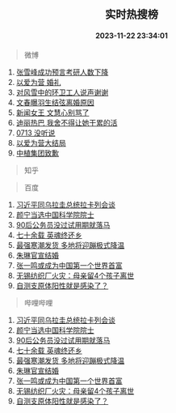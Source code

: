 <div align="center"><h2>实时热搜榜</h2><h4>2023-11-22 23:34:01</h4></div>

> 微博  

1. [张雪峰成功预言考研人数下降](https://s.weibo.com/weibo?q=%23%E5%BC%A0%E9%9B%AA%E5%B3%B0%E6%88%90%E5%8A%9F%E9%A2%84%E8%A8%80%E8%80%83%E7%A0%94%E4%BA%BA%E6%95%B0%E4%B8%8B%E9%99%8D%23&t=31&band_rank=1&Refer=top)<br />
2. [以爱为营 婚礼](https://s.weibo.com/weibo?q=%E4%BB%A5%E7%88%B1%E4%B8%BA%E8%90%A5%20%E5%A9%9A%E7%A4%BC&t=31&band_rank=2&Refer=top)<br />
3. [对风雪中的环卫工人说声谢谢](https://s.weibo.com/weibo?q=%23%E5%AF%B9%E9%A3%8E%E9%9B%AA%E4%B8%AD%E7%9A%84%E7%8E%AF%E5%8D%AB%E5%B7%A5%E4%BA%BA%E8%AF%B4%E5%A3%B0%E8%B0%A2%E8%B0%A2%23&t=31&band_rank=3&Refer=top)<br />
4. [文春曝羽生结弦离婚原因](https://s.weibo.com/weibo?q=%23%E6%96%87%E6%98%A5%E6%9B%9D%E7%BE%BD%E7%94%9F%E7%BB%93%E5%BC%A6%E7%A6%BB%E5%A9%9A%E5%8E%9F%E5%9B%A0%23&t=31&band_rank=4&Refer=top)<br />
5. [新闻女王 文慧心别骂了](https://s.weibo.com/weibo?q=%E6%96%B0%E9%97%BB%E5%A5%B3%E7%8E%8B%20%E6%96%87%E6%85%A7%E5%BF%83%E5%88%AB%E9%AA%82%E4%BA%86&t=31&band_rank=5&Refer=top)<br />
6. [迪丽热巴 我舍不得让她干累的活](https://s.weibo.com/weibo?q=%E8%BF%AA%E4%B8%BD%E7%83%AD%E5%B7%B4%20%E6%88%91%E8%88%8D%E4%B8%8D%E5%BE%97%E8%AE%A9%E5%A5%B9%E5%B9%B2%E7%B4%AF%E7%9A%84%E6%B4%BB&t=31&band_rank=6&Refer=top)<br />
7. [0713 没听说](https://s.weibo.com/weibo?q=0713%20%E6%B2%A1%E5%90%AC%E8%AF%B4&t=31&band_rank=7&Refer=top)<br />
8. [以爱为营大结局](https://s.weibo.com/weibo?q=%E4%BB%A5%E7%88%B1%E4%B8%BA%E8%90%A5%E5%A4%A7%E7%BB%93%E5%B1%80&t=31&band_rank=8&Refer=top)<br />
9. [中植集团致歉](https://s.weibo.com/weibo?q=%23%E4%B8%AD%E6%A4%8D%E9%9B%86%E5%9B%A2%E8%87%B4%E6%AD%89%23&t=31&band_rank=9&Refer=top)<br />

> 知乎  


> 百度  

1. [习近平同乌拉圭总统拉卡列会谈](https://www.baidu.com/s?wd=%E4%B9%A0%E8%BF%91%E5%B9%B3%E5%90%8C%E4%B9%8C%E6%8B%89%E5%9C%AD%E6%80%BB%E7%BB%9F%E6%8B%89%E5%8D%A1%E5%88%97%E4%BC%9A%E8%B0%88&sa=fyb_news&rsv_dl=fyb_news)<br />
2. [颜宁当选中国科学院院士](https://www.baidu.com/s?wd=%E9%A2%9C%E5%AE%81%E5%BD%93%E9%80%89%E4%B8%AD%E5%9B%BD%E7%A7%91%E5%AD%A6%E9%99%A2%E9%99%A2%E5%A3%AB&sa=fyb_news&rsv_dl=fyb_news)<br />
3. [90后公务员没过试用期就落马](https://www.baidu.com/s?wd=90%E5%90%8E%E5%85%AC%E5%8A%A1%E5%91%98%E6%B2%A1%E8%BF%87%E8%AF%95%E7%94%A8%E6%9C%9F%E5%B0%B1%E8%90%BD%E9%A9%AC&sa=fyb_news&rsv_dl=fyb_news)<br />
4. [七十余载 英魂终还乡](https://www.baidu.com/s?wd=%E4%B8%83%E5%8D%81%E4%BD%99%E8%BD%BD+%E8%8B%B1%E9%AD%82%E7%BB%88%E8%BF%98%E4%B9%A1&sa=fyb_news&rsv_dl=fyb_news)<br />
5. [最强寒潮发货 多地将迎蹦极式降温](https://www.baidu.com/s?wd=%E6%9C%80%E5%BC%BA%E5%AF%92%E6%BD%AE%E5%8F%91%E8%B4%A7+%E5%A4%9A%E5%9C%B0%E5%B0%86%E8%BF%8E%E8%B9%A6%E6%9E%81%E5%BC%8F%E9%99%8D%E6%B8%A9&sa=fyb_news&rsv_dl=fyb_news)<br />
6. [朱琳官宣结婚](https://www.baidu.com/s?wd=%E6%9C%B1%E7%90%B3%E5%AE%98%E5%AE%A3%E7%BB%93%E5%A9%9A&sa=fyb_news&rsv_dl=fyb_news)<br />
7. [张一鸣或成为中国第一个世界首富](https://www.baidu.com/s?wd=%E5%BC%A0%E4%B8%80%E9%B8%A3%E6%88%96%E6%88%90%E4%B8%BA%E4%B8%AD%E5%9B%BD%E7%AC%AC%E4%B8%80%E4%B8%AA%E4%B8%96%E7%95%8C%E9%A6%96%E5%AF%8C&sa=fyb_news&rsv_dl=fyb_news)<br />
8. [无锡纺织厂火灾：母亲留4个孩子离世](https://www.baidu.com/s?wd=%E6%97%A0%E9%94%A1%E7%BA%BA%E7%BB%87%E5%8E%82%E7%81%AB%E7%81%BE%EF%BC%9A%E6%AF%8D%E4%BA%B2%E7%95%994%E4%B8%AA%E5%AD%A9%E5%AD%90%E7%A6%BB%E4%B8%96&sa=fyb_news&rsv_dl=fyb_news)<br />
9. [自测支原体阳性就是感染了？](https://www.baidu.com/s?wd=%E8%87%AA%E6%B5%8B%E6%94%AF%E5%8E%9F%E4%BD%93%E9%98%B3%E6%80%A7%E5%B0%B1%E6%98%AF%E6%84%9F%E6%9F%93%E4%BA%86%EF%BC%9F&sa=fyb_news&rsv_dl=fyb_news)<br />

> 哔哩哔哩  

1. [习近平同乌拉圭总统拉卡列会谈](https://www.baidu.com/s?wd=%E4%B9%A0%E8%BF%91%E5%B9%B3%E5%90%8C%E4%B9%8C%E6%8B%89%E5%9C%AD%E6%80%BB%E7%BB%9F%E6%8B%89%E5%8D%A1%E5%88%97%E4%BC%9A%E8%B0%88&sa=fyb_news&rsv_dl=fyb_news)<br />
2. [颜宁当选中国科学院院士](https://www.baidu.com/s?wd=%E9%A2%9C%E5%AE%81%E5%BD%93%E9%80%89%E4%B8%AD%E5%9B%BD%E7%A7%91%E5%AD%A6%E9%99%A2%E9%99%A2%E5%A3%AB&sa=fyb_news&rsv_dl=fyb_news)<br />
3. [90后公务员没过试用期就落马](https://www.baidu.com/s?wd=90%E5%90%8E%E5%85%AC%E5%8A%A1%E5%91%98%E6%B2%A1%E8%BF%87%E8%AF%95%E7%94%A8%E6%9C%9F%E5%B0%B1%E8%90%BD%E9%A9%AC&sa=fyb_news&rsv_dl=fyb_news)<br />
4. [七十余载 英魂终还乡](https://www.baidu.com/s?wd=%E4%B8%83%E5%8D%81%E4%BD%99%E8%BD%BD+%E8%8B%B1%E9%AD%82%E7%BB%88%E8%BF%98%E4%B9%A1&sa=fyb_news&rsv_dl=fyb_news)<br />
5. [最强寒潮发货 多地将迎蹦极式降温](https://www.baidu.com/s?wd=%E6%9C%80%E5%BC%BA%E5%AF%92%E6%BD%AE%E5%8F%91%E8%B4%A7+%E5%A4%9A%E5%9C%B0%E5%B0%86%E8%BF%8E%E8%B9%A6%E6%9E%81%E5%BC%8F%E9%99%8D%E6%B8%A9&sa=fyb_news&rsv_dl=fyb_news)<br />
6. [朱琳官宣结婚](https://www.baidu.com/s?wd=%E6%9C%B1%E7%90%B3%E5%AE%98%E5%AE%A3%E7%BB%93%E5%A9%9A&sa=fyb_news&rsv_dl=fyb_news)<br />
7. [张一鸣或成为中国第一个世界首富](https://www.baidu.com/s?wd=%E5%BC%A0%E4%B8%80%E9%B8%A3%E6%88%96%E6%88%90%E4%B8%BA%E4%B8%AD%E5%9B%BD%E7%AC%AC%E4%B8%80%E4%B8%AA%E4%B8%96%E7%95%8C%E9%A6%96%E5%AF%8C&sa=fyb_news&rsv_dl=fyb_news)<br />
8. [无锡纺织厂火灾：母亲留4个孩子离世](https://www.baidu.com/s?wd=%E6%97%A0%E9%94%A1%E7%BA%BA%E7%BB%87%E5%8E%82%E7%81%AB%E7%81%BE%EF%BC%9A%E6%AF%8D%E4%BA%B2%E7%95%994%E4%B8%AA%E5%AD%A9%E5%AD%90%E7%A6%BB%E4%B8%96&sa=fyb_news&rsv_dl=fyb_news)<br />
9. [自测支原体阳性就是感染了？](https://www.baidu.com/s?wd=%E8%87%AA%E6%B5%8B%E6%94%AF%E5%8E%9F%E4%BD%93%E9%98%B3%E6%80%A7%E5%B0%B1%E6%98%AF%E6%84%9F%E6%9F%93%E4%BA%86%EF%BC%9F&sa=fyb_news&rsv_dl=fyb_news)<br />

